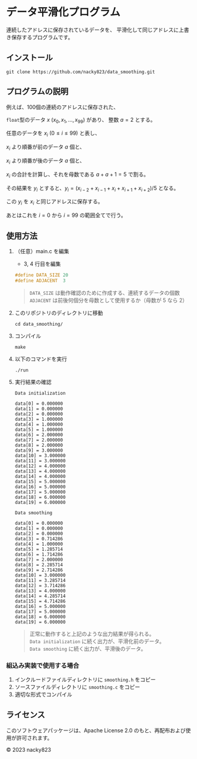 # データ平滑化プログラム
連続したアドレスに保存されているデータを、
平滑化して同じアドレスに上書き保存するプログラムです。

## インストール
```
git clone https://github.com/nacky823/data_smoothing.git
```

## プログラムの説明

例えば、100個の連続のアドレスに保存された、

`float`型のデータ $x$ $(x_0, x_1, ..., x_{99})$ があり、
整数 $a = 2$ とする。

任意のデータを $x_i$ $(0 \leq i \leq 99)$ と表し、

$x_i$ より順番が前のデータ $a$ 個と、

$x_i$ より順番が後のデータ $a$ 個と、

$x_i$ の合計を計算し、それを母数である $a + a + 1 = 5$ で割る。

その結果を $y_i$ とすると、$y_i = (x_{i-2} + x_{i-1} + x_i + x_{i+1} + x_{i+2}) / 5$ となる。

この $y_i$ を $x_i$ と同じアドレスに保存する。

あとはこれを $i = 0$ から $i = 99$ の範囲全てで行う。

## 使用方法
1. （任意）main.c を編集
    + 3, 4 行目を編集
    ```c
    #define DATA_SIZE 20
    #define ADJACENT  3
    ```
    > `DATA_SIZE` は動作確認のために作成する、連続するデータの個数  
    > `ADJACENT` は前後何個分を母数として使用するか（母数が 5 なら 2）
1. このリポジトリのディレクトリに移動
    ```
    cd data_smoothing/
    ```
1. コンパイル
    ```
    make
    ```
1. 以下のコマンドを実行
    ```
    ./run
    ```
1. 実行結果の確認
    ```
    Data initialization
    
    data[0] = 0.000000
    data[1] = 0.000000
    data[2] = 0.000000
    data[3] = 1.000000
    data[4] = 1.000000
    data[5] = 1.000000
    data[6] = 2.000000
    data[7] = 2.000000
    data[8] = 2.000000
    data[9] = 3.000000
    data[10] = 3.000000
    data[11] = 3.000000
    data[12] = 4.000000
    data[13] = 4.000000
    data[14] = 4.000000
    data[15] = 5.000000
    data[16] = 5.000000
    data[17] = 5.000000
    data[18] = 6.000000
    data[19] = 6.000000
    
    Data smoothing
    
    data[0] = 0.000000
    data[1] = 0.000000
    data[2] = 0.000000
    data[3] = 0.714286
    data[4] = 1.000000
    data[5] = 1.285714
    data[6] = 1.714286
    data[7] = 2.000000
    data[8] = 2.285714
    data[9] = 2.714286
    data[10] = 3.000000
    data[11] = 3.285714
    data[12] = 3.714286
    data[13] = 4.000000
    data[14] = 4.285714
    data[15] = 4.714286
    data[16] = 5.000000
    data[17] = 5.000000
    data[18] = 6.000000
    data[19] = 6.000000
    ```

    > 正常に動作すると上記のような出力結果が得られる。  
    > `Data initialization` に続く出力が、平滑化前のデータ。  
    > `Data smoothing` に続く出力が、平滑後のデータ。

### 組込み実装で使用する場合
1. インクルードファイルディレクトリに `smoothing.h` をコピー
1. ソースファイルディレクトリに `smoothing.c` をコピー
1. 適切な形式でコンパイル

## ライセンス

このソフトウェアパッケージは、Apache License 2.0 のもと、再配布および使用が許可されます。

© 2023 nacky823